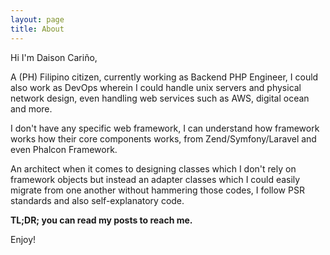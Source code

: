 ```yaml
---
layout: page
title: About
---
```


Hi I'm Daison Cariño,

A (PH) Filipino citizen, currently working as Backend PHP Engineer, I could also work as DevOps wherein I could handle unix servers and physical network design, even handling web services such as AWS, digital ocean and more.

I don't have any specific web framework, I can understand how framework works how their core components works, from Zend/Symfony/Laravel and even Phalcon Framework.

An architect when it comes to designing classes which I don't rely on framework objects but instead an adapter classes which I could easily migrate from one another without hammering those codes, I follow PSR standards and also self-explanatory code.

**TL;DR; you can read my posts to reach me.**

Enjoy!
